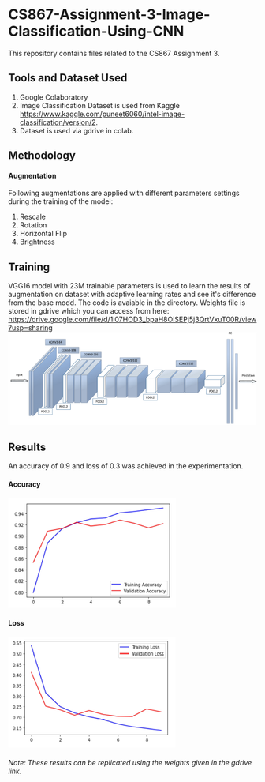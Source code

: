 # CS867-Assignment-3-Image-Classification-Using-CNN
This repository contains files related to the CS867 Assignment 3.

## Tools and Dataset Used
1. Google Colaboratory
2. Image Classification Dataset is used from Kaggle https://www.kaggle.com/puneet6060/intel-image-classification/version/2.
3. Dataset is used via gdrive in colab.

## Methodology

#### Augmentation
Following augmentations are applied with different parameters settings during the training of the model:
1. Rescale
2. Rotation
3. Horizontal Flip
4. Brightness

## Training
VGG16 model with 23M trainable parameters is used to learn the results of augmentation on dataset with adaptive learning rates and see it's difference from the base modd. The code is avaiable in the directory. Weights file is stored in gdrive which you can access from here: https://drive.google.com/file/d/1i07HOD3_bpaH8OiSEPj5j3QrtVxuT00R/view?usp=sharing
![alt text](https://github.com/mkhalilSEECS/CS867-Assignment-3-Image-Classification-using-CNN/blob/main/vgg16.png?raw=true)


## Results
An accuracy of 0.9 and loss of 0.3 was achieved in the experimentation.

#### Accuracy
![alt text](https://github.com/mkhalilSEECS/CS867-Assignment-3-Image-Classification-using-CNN/blob/main/accuracy.PNG?raw=true)
#### Loss
![alt text](https://github.com/mkhalilSEECS/CS867-Assignment-3-Image-Classification-using-CNN/blob/main/loss.PNG?raw=true)

###### Note: These results can be replicated using the weights given in the gdrive link.
